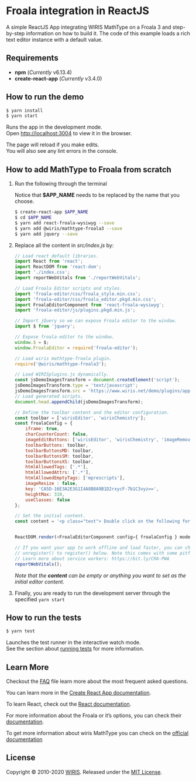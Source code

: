 # Froala integration in ReactJS

A simple ReactJS App integrating WIRIS MathType on a Froala 3 and step-by-step information on how to build it. The  code of this example loads a rich text editor instance with a default value.

## Requirements

* **npm** (*Currently* v6.13.4)
* **create-react-app** (*Currently* v3.4.0)

## How to run the demo

```sh
$ yarn install
$ yarn start
```

Runs the app in the development mode.<br />
Open [http://localhost:3004](http://localhost:3004) to view it in the browser.

The page will reload if you make edits.<br />
You will also see any lint errors in the console.

## How to add MathType to Froala from scratch

1. Run the following through the terminal

    Notice that **$APP_NAME** needs to be replaced by the name that you choose.

    ```sh
    $ create-react-app $APP_NAME
    $ cd $APP_NAME
    $ yarn add react-froala-wysiwyg --save
    $ yarn add @wiris/mathtype-froala3 --save
    $ yarn add jquery --save

    ```

2. Replace all the content in *src/index.js* by:

    ```js
    // Load react default libraries.
    import React from 'react';
    import ReactDOM from 'react-dom';
    import './index.css';
    import reportWebVitals from './reportWebVitals';

    // Load Froala Editor scripts and styles.
    import 'froala-editor/css/froala_style.min.css';
    import 'froala-editor/css/froala_editor.pkgd.min.css';
    import FroalaEditorComponent from 'react-froala-wysiwyg';
    import 'froala-editor/js/plugins.pkgd.min.js';

    // Import jQuery so we can expose Froala editor to the window.
    import $ from 'jquery';

    // Expose froala-editor to the window.
    window.$ = $;
    window.FroalaEditor = require('froala-editor');

    // Load wiris mathtype-froala plugin.
    require('@wiris/mathtype-froala3');

    // Load WIRISplugins.js dynamically.
    const jsDemoImagesTransform = document.createElement('script');
    jsDemoImagesTransform.type = 'text/javascript';
    jsDemoImagesTransform.src = 'https://www.wiris.net/demo/plugins/app/WIRISplugins.js?viewer=image';
    // Load generated scripts.
    document.head.appendChild(jsDemoImagesTransform);

    // Define the toolbar content and the editor configuration.
    const toolbar = ['wirisEditor', 'wirisChemistry'];
    const froalaConfig = {
        iframe: true,
        charCounterCount: false,
        imageEditButtons: ['wirisEditor', 'wirisChemistry', 'imageRemove'],
        toolbarButtons: toolbar,
        toolbarButtonsMD: toolbar,
        toolbarButtonsSM: toolbar,
        toolbarButtonsXS: toolbar,
        htmlAllowedTags: ['.*'],
        htmlAllowedAttrs: ['.*'],
        htmlAllowedEmptyTags: ['mprescripts'],
        imageResize : false,
        key: 'CA5D-16E3A2E3G1I4A8B8A9B1D2rxycF-7b1C3vyz==',
        heightMax: 310,
        useClasses: false
    };

    // Set the initial content.
    const content = '<p class="text"> Double click on the following formula to edit it.</p><p style="text-align: center;"><math><mi>z</mi><mo>=</mo><mfrac><mrow><mo>-</mo><mi>b</mi><mo>&PlusMinus;</mo><msqrt><msup><mi>b</mi><mn>3</mn></msup><mo>-</mo><mn>4</mn><mi>a</mi><mi>c</mi></msqrt></mrow><mrow><mn>2</mn><mi>a</mi></mrow></mfrac></math></p>'


    ReactDOM.render(<FroalaEditorComponent config={ froalaConfig } model={ content } />, document.getElementById('root'));

    // If you want your app to work offline and load faster, you can change
    // unregister() to register() below. Note this comes with some pitfalls.
    // Learn more about service workers: https://bit.ly/CRA-PWA
    reportWebVitals();
    ```

    *Note that the **content** can be empty or anything you want to set as the initial editor content.*

3. Finally, you are ready to run the development server through the specified ```yarn start```

## How to run the tests

```sh
$ yarn test
```

Launches the test runner in the interactive watch mode.<br />
See the section about [running tests](https://facebook.github.io/create-react-app/docs/running-tests) for more information.

## Learn More

Checkout the [FAQ](FAQs.md) file learn more about the most frequent asked questions.

You can learn more in the [Create React App documentation](https://facebook.github.io/create-react-app/docs/getting-started).

To learn React, check out the [React documentation](https://reactjs.org/).

For more information about the Froala or it’s options, you can check their [documentation](https://froala.com/wysiwyg-editor/docs/framework-plugins/react/).

To get more information about wiris MathType you can check on the [official documentation](http://www.wiris.com/mathtype)

## License

Copyright © 2010-2020 [WIRIS](http://www.wiris.com). Released under the [MIT License](../../../LICENSE).